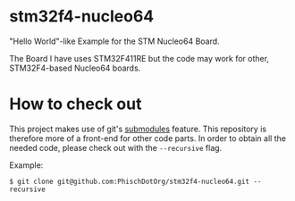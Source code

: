 # stm32f4-nucleo64
"Hello World"-like Example for the STM Nucleo64 Board.

The Board I have uses STM32F411RE but the code may work for other, STM32F4-based
Nucleo64 boards.

# How to check out
This project makes use of git's [submodules](https://git-scm.com/book/en/v2/Git-Tools-Submodules) feature. This repository is therefore more of a front-end for other code parts. In order to obtain all the needed code, please check out with the `--recursive` flag.

Example:

```
$ git clone git@github.com:PhischDotOrg/stm32f4-nucleo64.git --recursive
```
